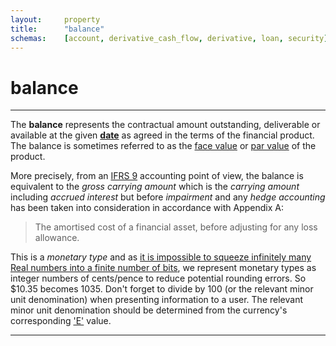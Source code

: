 ```yaml
---
layout:     property
title:      "balance"
schemas:    [account, derivative_cash_flow, derivative, loan, security]
---
```


# balance

---

The **balance** represents the contractual amount outstanding, deliverable or available at the given [**date**][date] as agreed in the terms of the financial product. The balance is sometimes referred to as the [face value][face] or [par value][par] of the product. 

More precisely, from an [IFRS 9][ifrs9] accounting point of view, the balance is equivalent to the *gross carrying amount* which is the *carrying amount* including *accrued interest* but before *impairment* and any *hedge accounting* has been taken into consideration in accordance with Appendix A:
> The amortised cost of a financial asset, before adjusting for
any loss allowance.

This is a *monetary type* and as [it is impossible to squeeze infinitely many Real numbers into a finite number of bits][floats], we represent monetary types as integer numbers of cents/pence to reduce potential rounding errors. So $10.35 becomes 1035.
Don't forget to divide by 100 (or the relevant minor unit denomination) when presenting information to a user. The relevant minor unit denomination should be determined from the currency's corresponding ['E'][E] value.


---

[date]: https://github.com/suadelabs/fire/blob/master/documentation/properties/date.md
[face]: https://en.wikipedia.org/wiki/Face_value
[par]: https://en.wikipedia.org/wiki/Par_value
[floats]: https://en.wikipedia.org/wiki/Floating_point#Accuracy_problems
[E]: https://en.wikipedia.org/wiki/ISO_4217#Active_codes
[ifrs9]: https://www.iasplus.com/en-gb/standards/ifrs-en-gb/ifrs9
